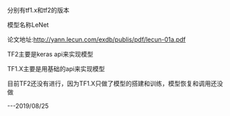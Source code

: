 分别有tf1.x和tf2的版本

模型名称LeNet

论文地址:http://yann.lecun.com/exdb/publis/pdf/lecun-01a.pdf

TF2主要是keras api来实现模型

TF1.X主要是用基础的api来实现模型

目前TF2还没有进行，因为TF1.X只做了模型的搭建和训练，模型恢复和调用还没做

---2019/08/25
